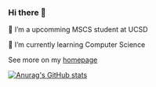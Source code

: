 ### Hi there 👋

<!--
**cuttle-fish-my/cuttle-fish-my** is a ✨ _special_ ✨ repository because its `README.md` (this file) appears on your GitHub profile.

Here are some ideas to get you started:

- 🔭 I’m currently an undergraduate student at ShanghaiTech University
- 🌱 I’m currently learning Computer Science
-->

🔭 I’m a upcomming MSCS student at UCSD

🌱 I’m currently learning Computer Science

See more on my [homepage](https://cuttle-fish-my.github.io/libingnan.github.io/)

[![Anurag's GitHub stats](https://github-readme-stats.vercel.app/api?username=cuttle-fish-my)](https://github.com/anuraghazra/github-readme-stats)

